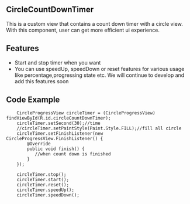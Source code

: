 ## CircleCountDownTimer

This is a custom view that contains a count down timer with a circle view. With this component, 
user can get more efficient ui experience.

## Features

  * Start and stop timer when you want
  * You can use speedUp, speedDown or reset features for various usage like percentage,progressing state etc. 
    We will continue to develop and add this features soon

## Code Example

        CircleProgressView circleTimer = (CircleProgressView) findViewById(R.id.circleCountDownTimer);
        circleTimer.setSecond(30);//time
        //circleTimer.setPaintStyle(Paint.Style.FILL);//fill all circle
        circleTimer.setFinishListener(new CircleProgressView.FinishListener() {
            @Override
            public void finish() {
               //when count down is finished
            }
        });
        
        circleTimer.stop();
        circleTimer.start();
        circleTimer.reset();
        circleTimer.speedUp();
        circleTimer.speedDown();

 
